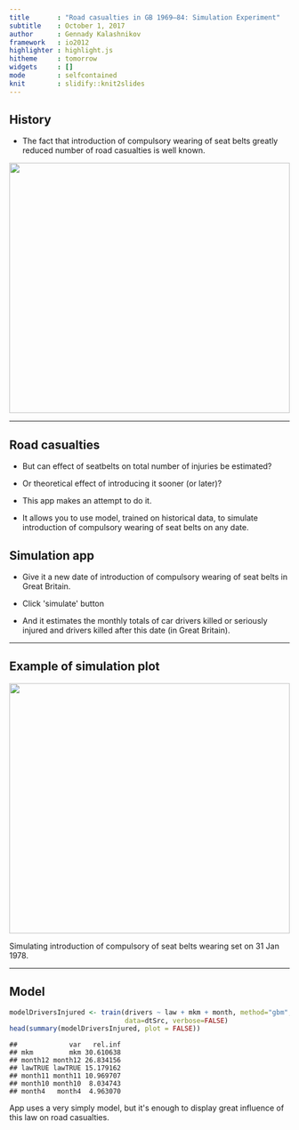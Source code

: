 ```yaml
---
title       : "Road casualties in GB 1969–84: Simulation Experiment"
subtitle    : October 1, 2017
author      : Gennady Kalashnikov
framework   : io2012
highlighter : highlight.js
hitheme     : tomorrow
widgets     : []
mode        : selfcontained
knit        : slidify::knit2slides
---
```


## History

* The fact that introduction of compulsory wearing of seat belts greatly reduced number of road casualties is well known.

<img src="https://hk-coursera.github.io/r-shiny-assignment/presentation-historical-plot.png"
     height="450px" width="100%"/>

---

## Road casualties

* But can effect of seatbelts on total number of injuries be estimated?

* Or theoretical effect of introducing it sooner (or later)?

* This app makes an attempt to do it.

* It allows you to use model, trained on historical data, to simulate introduction of compulsory wearing of seat belts on any date.

## Simulation app

* Give it a new date of introduction of compulsory wearing of seat belts in Great Britain.

* Click 'simulate' button

* And it estimates the monthly totals of car drivers killed or seriously injured and drivers killed after this date (in Great Britain).

---

## Example of simulation plot

<img src="https://hk-coursera.github.io/r-shiny-assignment/presentation-simulated-plot.png"
     height="450px" width="100%"/>

Simulating introduction of compulsory of seat belts wearing set on 31 Jan 1978.

---

## Model




```r
modelDriversInjured <- train(drivers ~ law + mkm + month, method="gbm",
                             data=dtSrc, verbose=FALSE)
head(summary(modelDriversInjured, plot = FALSE))
```

```
##             var   rel.inf
## mkm         mkm 30.610638
## month12 month12 26.834156
## lawTRUE lawTRUE 15.179162
## month11 month11 10.969707
## month10 month10  8.034743
## month4   month4  4.963070
```

App uses a very simply model, but it's enough to display great influence of this law on road casualties.
